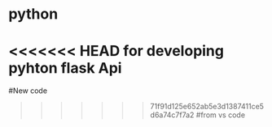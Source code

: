 # python
<<<<<<< HEAD
 for developing pyhton flask  Api
=======
#New code
>>>>>>> 71f91d125e652ab5e3d1387411ce5d6a74c7f7a2
#from vs code